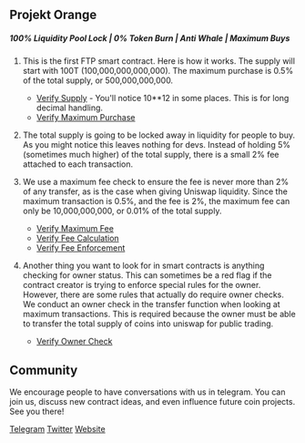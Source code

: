 ## Projekt Orange

##### 100% Liquidity Pool Lock | 0% Token Burn | Anti Whale | Maximum Buys

1. This is the first FTP smart contract. Here is how it works. The supply will start with 100T (100,000,000,000,000). The maximum purchase is 0.5% of the total supply, or 500,000,000,000.

      * [Verify Supply](projektOrange.sol#L502) - You'll notice 10**12 in some places. This is for long decimal handling.
      * [Verify Maximum Purchase](projektOrange.sol#L510)

2. The total supply is going to be locked away in liquidity for people to buy. As you might notice this leaves nothing for devs. Instead of holding 5% (sometimes much higher) of the total supply, there is a small 2% fee attached to each transaction.

3. We use a maximum fee check to ensure the fee is never more than 2% of any transfer, as is the case when giving Uniswap liquidity. Since the maximum transaction is 0.5%, and the fee is 2%, the maximum fee can only be 10,000,000,000, or 0.01% of the total supply.

      * [Verify Maximum Fee](projektOrange.sol#L511)
      * [Verify Fee Calculation](projektOrange.sol#L590)
      * [Verify Fee Enforcement](projektOrange.sol#L593)

4. Another thing you want to look for in smart contracts is anything checking for owner status. This can sometimes be a red flag if the contract creator is trying to enforce special rules for the owner. However, there are some rules that actually do require owner checks. We conduct an owner check in the transfer function when looking at maximum transactions. This is required because the owner must be able to transfer the total supply of coins into uniswap for public trading.

      * [Verify Owner Check](projektOrange.sol#L586)

## Community

We encourage people to have conversations with us in telegram. You can join us, discuss new contract ideas, and even influence future coin projects. See you there!
 
[Telegram](https://t.me/fairtokenproject)
[Twitter](https://twitter.com/token_project)
[Website](https://fairtokenproject.com)
